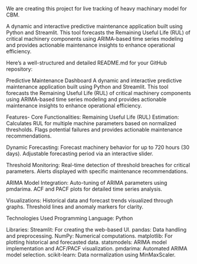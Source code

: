 We are creating this project for live tracking of heavy machinary model for CBM.

A dynamic and interactive predictive maintenance application built using Python and Streamlit. This tool forecasts the Remaining Useful Life (RUL) of critical machinery components using ARIMA-based time series modeling and provides actionable maintenance insights to enhance operational efficiency.


Here’s a well-structured and detailed README.md for your GitHub repository:

Predictive Maintenance Dashboard
A dynamic and interactive predictive maintenance application built using Python and Streamlit. This tool forecasts the Remaining Useful Life (RUL) of critical machinery components using ARIMA-based time series modeling and provides actionable maintenance insights to enhance operational efficiency.

Features-
Core Functionalities:
Remaining Useful Life (RUL) Estimation:
Calculates RUL for multiple machine parameters based on normalized thresholds.
Flags potential failures and provides actionable maintenance recommendations.

Dynamic Forecasting:
Forecast machinery behavior for up to 720 hours (30 days).
Adjustable forecasting period via an interactive slider.

Threshold Monitoring:
Real-time detection of threshold breaches for critical parameters.
Alerts displayed with specific maintenance recommendations.

ARIMA Model Integration:
Auto-tuning of ARIMA parameters using pmdarima.
ACF and PACF plots for detailed time series analysis.

Visualizations:
Historical data and forecast trends visualized through graphs.
Threshold lines and anomaly markers for clarity.

Technologies Used
Programming Language:
Python

Libraries:
Streamlit: For creating the web-based UI.
pandas: Data handling and preprocessing.
NumPy: Numerical computations.
matplotlib: For plotting historical and forecasted data.
statsmodels: ARIMA model implementation and ACF/PACF visualization.
pmdarima: Automated ARIMA model selection.
scikit-learn: Data normalization using MinMaxScaler.
